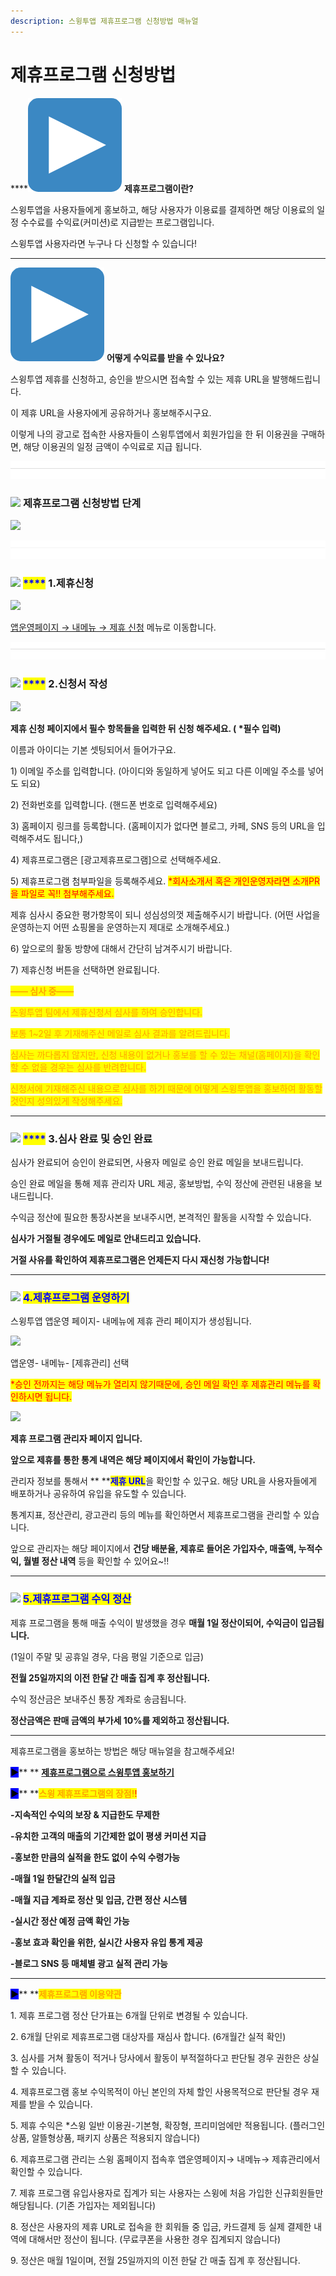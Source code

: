 ```yaml
---
description: 스윙투앱 제휴프로그램 신청방법 매뉴얼
---
```


# 제휴프로그램 신청방법

****<img src="../../.gitbook/assets/image.png" alt="" data-size="line"> **제휴프로그램이란?**

스윙투앱을 사용자들에게 홍보하고, 해당 사용자가 이용료를 결제하면 해당 이용료의 일정 수수료를 수익료(커미션)로 지급받는 프로그램입니다.

스윙투앱 사용자라면 누구나 다 신청할 수 있습니다!

****

<img src="../../.gitbook/assets/image.png" alt="" data-size="line"> **어떻게 수익료를 받을 수 있나요?**

스윙투앱 제휴를 신청하고, 승인을 받으시면 접속할 수 있는 제휴 URL을 발행해드립니다.

이 제휴 URL을 사용자에게 공유하거나 홍보해주시구요.

이렇게 나의 광고로 접속한 사용자들이 스윙투앱에서 회원가입을 한 뒤 이용권을 구매하면, 해당 이용권의 일정 금액이 수익료로 지급 됩니다.

![](<../../.gitbook/assets/구분선 (1).PNG>)

### ![](https://wp.swing2app.co.kr/wp-content/uploads/2018/09/%EB%8B%A8%EB%9D%BD1-1.png) **제휴프로그램 신청방법 단계**

![](https://wp.swing2app.co.kr/wp-content/uploads/2018/10/%EC%8A%A4%EC%9C%99-%EC%A0%9C%ED%9C%B4-%ED%94%84%EB%A1%9C%EA%B7%B8%EB%9E%A8-KR.png)

![](<../../.gitbook/assets/구분선 (1).PNG>)

### ![](https://wp.swing2app.co.kr/wp-content/uploads/2018/09/%EB%8B%A8%EB%9D%BD1-1.png) <mark style="color:blue;">****</mark> 1.제휴신청

![](https://wp.swing2app.co.kr/wp-content/uploads/2018/10/%EC%A0%9C%ED%9C%B4%EC%8B%A0%EC%B2%AD.png)

[앱운영페이지 → 내메뉴 → 제휴 신청](http://www.swing2app.co.kr/view/affiliate\_apply) 메뉴로 이동합니다.&#x20;

![](<../../.gitbook/assets/구분선 (1).PNG>)

### <mark style="color:blue;"></mark>![](https://wp.swing2app.co.kr/wp-content/uploads/2018/09/%EB%8B%A8%EB%9D%BD1-1.png) <mark style="color:blue;">****</mark> 2.신청서 작성

![](https://wp.swing2app.co.kr/wp-content/uploads/2018/10/%EC%A0%9C%ED%9C%B4%EC%8B%A0%EC%B2%AD2-e1611557249483.png)

**제휴 신청 페이지에서 필수 항목들을 입력한 뒤 신청 해주세요.  ( **<mark style="color:red;">**\*필수 입력**</mark>**)**

이름과 아이디는 기본 셋팅되어서 들어가구요.

1\) 이메일 주소를 입력합니다. (아이디와 동일하게 넣어도 되고 다른 이메일 주소를 넣어도 되요)

2\) 전화번호를 입력합니다. (핸드폰 번호로 입력해주세요)

3\) 홈페이지 링크를 등록합니다. (홈페이지가 없다면 블로그, 카페, SNS 등의 URL을 입력해주셔도 됩니다,)

4\) 제휴프로그램은 \[광고제휴프로그램]으로 선택해주세요.

5\) 제휴프로그램 첨부파일을 등록해주세요. <mark style="color:red;">\*회사소개서 혹은 개인운영자라면 소개PR을 파일로 꼭!! 첨부해주세요.</mark>

제휴 심사시 중요한 평가항목이 되니 성심성의껏 제출해주시기 바랍니다. (어떤 사업을 운영하는지 어떤 쇼핑몰을 운영하는지 제대로 소개해주세요.)

6\) 앞으로의 활동 방향에 대해서 간단히 남겨주시기 바랍니다.

7\) 제휴신청 버튼을 선택하면 완료됩니다.



<mark style="color:orange;">**—— 심사 중——**</mark>

<mark style="color:orange;">스윙투앱 팀에서 제휴신청서 심사를 하여 승인합니다.</mark>

<mark style="color:orange;">보통 1\~2일 후  기재해주신 메일로 심사 결과를 알려드립니다.</mark>

<mark style="color:orange;">심사는 까다롭지 않지만, 신청 내용이 없거나 홍보를 할 수 있는 채널(홈페이지)을 확인할 수 없을 경우는 심사를 반려합니다.</mark>

<mark style="color:orange;">신청서에 기재해주신 내용으로 심사를 하기 때문에 어떻게 스윙투앱을 홍보하여 활동할 것인지 성의있게 작성해주세요.</mark>

***

### <mark style="color:blue;"></mark>![](https://wp.swing2app.co.kr/wp-content/uploads/2018/09/%EB%8B%A8%EB%9D%BD1-1.png) <mark style="color:blue;">****</mark> 3.심사 완료 및 승인 완료&#x20;

심사가 완료되어 승인이 완료되면, 사용자 메일로 승인 완료 메일을 보내드립니다.

승인 완료 메일을 통해 제휴 관리자 URL 제공, 홍보방법, 수익 정산에 관련된 내용을 보내드립니다.

수익금 정산에 필요한 통장사본을 보내주시면, 본격적인 활동을 시작할 수 있습니다.

**심사가 거절될 경우에도 메일로 안내드리고 있습니다.**

**거절 사유를 확인하여 제휴프로그램은 언제든지 다시 재신청 가능합니다!**

***

### <mark style="color:blue;"></mark>![](https://wp.swing2app.co.kr/wp-content/uploads/2018/09/%EB%8B%A8%EB%9D%BD1-1.png) <mark style="color:blue;">**4.제휴프로그램 운영하기**</mark>

스윙투앱 앱운영 페이지- 내메뉴에 제휴 관리 페이지가 생성됩니다.&#x20;

![](https://wp.swing2app.co.kr/wp-content/uploads/2018/10/%EC%A0%9C%ED%9C%B4%EC%8B%A0%EC%B2%AD4.png)

앱운영- 내메뉴- \[제휴관리] 선택

<mark style="color:red;">\*승인 전까지는 해당 메뉴가 열리지 않기때문에, 승인 메일 확인 후 제휴관리 메뉴를 확인하시면 됩니다.</mark>

<mark style="color:red;"></mark>

![](https://wp.swing2app.co.kr/wp-content/uploads/2018/10/%EC%A0%9C%ED%9C%B4%EC%8B%A0%EC%B2%AD3.png)

**제휴 프로그램 관리자 페이지 입니다.**

**앞으로 제휴를 통한 통계 내역은 해당 페이지에서 확인이 가능합니다.**&#x20;

관리자 정보를 통해서 ** **<mark style="color:blue;">**제휴 URL**</mark>을 확인할 수 있구요. 해당 URL을 사용자들에게 배포하거나 공유하여 유입을 유도할 수 있습니다.&#x20;

통계지표, 정산관리, 광고관리 등의 메뉴를 확인하면서 제휴프로그램을 관리할 수 있습니다.

앞으로 관리자는 해당 페이지에서 **건당 배분율, 제휴로 들어온 가입자수, 매출액, 누적수익, 월별 정산 내역** 등을 확인할 수 있어요\~!!

***

### ![](https://wp.swing2app.co.kr/wp-content/uploads/2018/09/%EB%8B%A8%EB%9D%BD1-1.png) <mark style="color:blue;">**5.제휴프로그램 수익 정산**</mark>

제휴 프로그램을 통해 매출 수익이 발생했을 경우 **매월 1일 정산이되어, 수익금이 입금됩니다.**

(1일이 주말 및 공휴일 경우, 다음 평일 기준으로 입금)

**전월 25일까지의 이전 한달 간 매출 집계 후 정산됩니다.**

수익 정산금은 보내주신 통장 계좌로 송금됩니다.

**정산금액은 판매 금액의 부가세 10%를 제외하고 정산됩니다.**

***

제휴프로그램을 홍보하는 방법은 해당 매뉴얼을 참고해주세요!

<mark style="background-color:blue;">**▶**</mark>** ** [**제휴프로그램으로 스윙투앱 홍보하기**](promotion.md)



<mark style="background-color:blue;">**▶**</mark>**  **<mark style="color:orange;">**스윙 제휴프로그램의 장점!**</mark><mark style="color:red;">!</mark>

**-지속적인 수익의 보장 & 지급한도 무제한**

**-유치한 고객의 매출의 기간제한 없이 평생 커미션 지급**

**-홍보한 만큼의 실적을 한도 없이 수익 수령가능**

**-매월 1일 한달간의 실적 입금**

**​-매월 지급 계좌로 정산 및 입금, 간편 정산 시스템**

**-실시간 정산 예정 금액 확인 가능**

**-홍보 효과 확인을 위한, 실시간 사용자 유입 통계 제공**

**-블로그 SNS 등 매체별 광고 실적 관리 가능**

****

<mark style="background-color:blue;">**▶**</mark>**  **<mark style="color:orange;">**제휴프로그램 이용약관**</mark>

1\. 제휴 프로그램 정산 단가표는 6개월 단위로 변경될 수 있습니다.

2\. 6개월 단위로 제휴프로그램 대상자를 재심사 합니다. (6개월간 실적 확인)

3\. 심사를 거쳐 활동이 적거나 당사에서 활동이 부적절하다고 판단될 경우 권한은 상실할 수 있습니다.

4\. 제휴프로그램 홍보 수익목적이 아닌 본인의 자체 할인 사용목적으로 판단될 경우 재제를 받을 수 있습니다.

5\. 제휴 수익은 \*스윙 일반 이용권-기본형, 확장형, 프리미엄에만 적용됩니다. (플러그인 상품, 알뜰형상품, 패키지 상품은 적용되지 않습니다)

6\. 제휴프로그램 관리는 스윙 홈페이지 접속후 앱운영페이지→ 내메뉴→ 제휴관리에서 확인할 수 있습니다.

7\. 제휴 프로그램 유입사용자로 집계가 되는 사용자는 스윙에 처음 가입한 신규회원들만 해당됩니다. (기존 가입자는 제외됩니다)

8\. 정산은 사용자의 제휴 URL로 접속을 한 회워들 중 입금, 카드결제 등 실제 결제한 내역에 대해서만 정산이 됩니다. (무료쿠폰을 사용한 경우 집계되지 않습니다)

9\. 정산은 매월 1일이며, 전월 25일까지의 이전 한달 간 매출 집계 후 정산됩니다.
